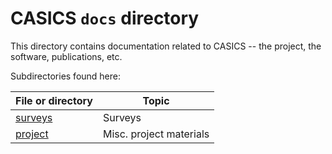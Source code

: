 CASICS `docs` directory
=======================

This directory contains documentation related to CASICS -- the project, the software, publications, etc.

Subdirectories found here:

| File or directory   | Topic                   |
|---------------------|-------------------------|
| [surveys](surveys)  | Surveys                 |
| [project](project)  | Misc. project materials |
